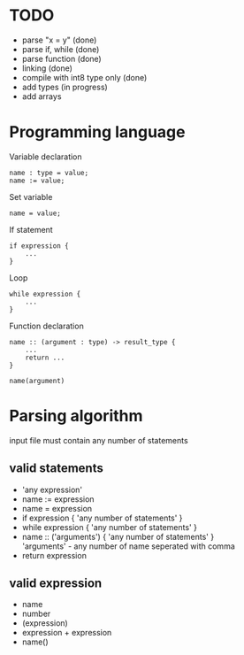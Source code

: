 # TODO
* parse "x = y" (done)
* parse if, while (done)
* parse function (done)
* linking (done)
* compile with int8 type only (done)
* add types (in progress)
* add arrays

# Programming language

Variable declaration
```
name : type = value;
name := value;
```

Set variable
```
name = value;
```

If statement
```
if expression {
    ...
}
```

Loop
```
while expression {
    ...
}
```

Function declaration
```
name :: (argument : type) -> result_type {
    ...
    return ...
}

name(argument)
```

# Parsing algorithm

input file must contain any number of statements

## valid statements

* 'any expression'
* name := expression
* name = expression
* if expression { 'any number of statements' }
* while expression { 'any number of statements' }
* name :: ('arguments') { 'any number of statements' }\
  'arguments' - any number of name seperated with comma
* return expression

## valid expression

* name
* number
* (expression)
* expression + expression
* name()
